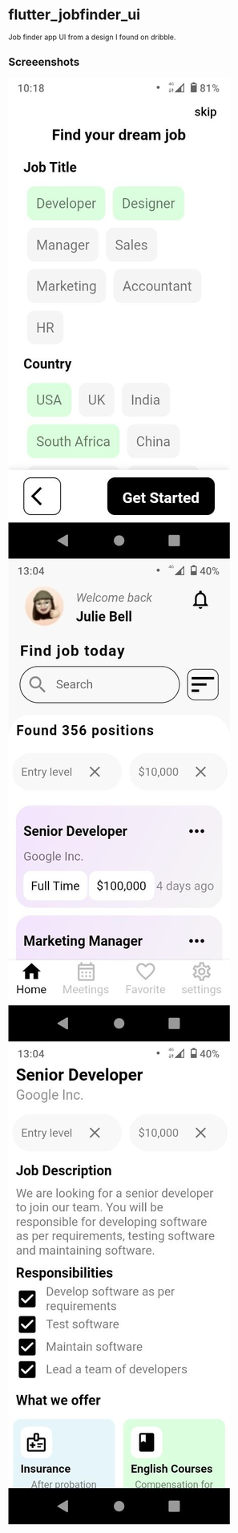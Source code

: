 # flutter_jobfinder_ui

Job finder app UI from a design I found on dribble.
## Screeenshots

![](images/screenshot1.jpg)      ![](images/screenshot2.jpg)
![](images/screenshot3.jpg)
